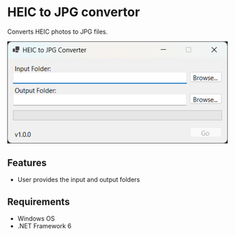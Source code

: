 # HEIC to JPG convertor

Converts HEIC photos to JPG files.

![Screenshot of HEIC convertor](HEICconvertor.png)

## Features
- User provides the input and output folders

## Requirements
- Windows OS
- .NET Framework 6
